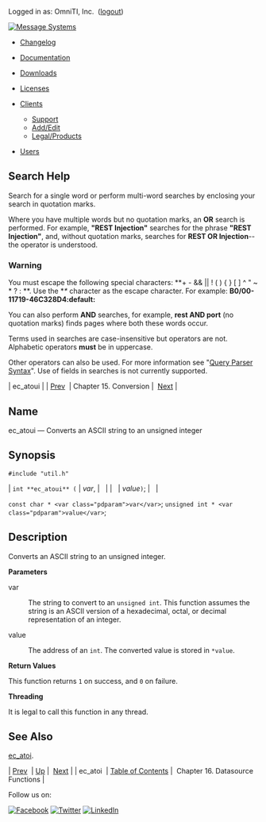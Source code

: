 Logged in as: OmniTI, Inc.  ([logout](https://support.messagesystems.com/logout.php))

[![Message Systems](https://support.messagesystems.com/images/ms-white205.png)](https://support.messagesystems.com/start.php) 

*   [Changelog](https://support.messagesystems.com/start.php?show=changelog)
*   [Documentation](https://support.messagesystems.com/docs/)
*   [Downloads](https://support.messagesystems.com/start.php)

*   [Licenses](https://support.messagesystems.com/license_summary.php)
*   <a href="">Clients</a>
    *   [Support](https://support.messagesystems.com/cs.php)
    *   [Add/Edit](https://support.messagesystems.com/edit_client.php)
    *   [Legal/Products](https://support.messagesystems.com/edit_products.php)
*   [Users](https://support.messagesystems.com/edit_customer.php)

## Search Help

Search for a single word or perform multi-word searches by enclosing your search in quotation marks.

Where you have multiple words but no quotation marks, an **OR** search is performed. For example, **"REST Injection"** searches for the phrase **"REST Injection"**, and, without quotation marks, searches for **REST OR Injection**--the operator is understood.

### Warning

You must escape the following special characters: **+ - && || ! ( ) { } [ ] ^ " ~ * ? : \**. Use the **\** character as the escape character. For example: **B0/00-11719-46C328D4\:default\:**

You can also perform **AND** searches, for example, **rest AND port** (no quotation marks) finds pages where both these words occur.

Terms used in searches are case-insensitive but operators are not. Alphabetic operators **must** be in uppercase.

Other operators can also be used. For more information see "[Query Parser Syntax](https://lucene.apache.org/core/old_versioned_docs/versions/3_0_0/queryparsersyntax.html)". Use of fields in searches is not currently supported.

| ec_atoui |
| [Prev](apis.ec_atoi.php)  | Chapter 15. Conversion |  [Next](datasource.php) |

<a name="apis.ec_atoui"></a>
## Name

ec_atoui — Converts an ASCII string to an unsigned integer

## Synopsis

`#include "util.h"`

| `int **ec_atoui** (` | <var class="pdparam">var</var>, |   |
|   | <var class="pdparam">value</var>`)`; |   |

`const char * <var class="pdparam">var</var>`;
`unsigned int * <var class="pdparam">value</var>`;<a name="idp22087488"></a>
## Description

Converts an ASCII string to an unsigned integer.

**Parameters**

<dl class="variablelist">

<dt>var</dt>

<dd>

The string to convert to an `unsigned int`. This function assumes the string is an ASCII version of a hexadecimal, octal, or decimal representation of an integer.

</dd>

<dt>value</dt>

<dd>

The address of an `int`. The converted value is stored in `*value`.

</dd>

</dl>

**Return Values**

This function returns `1` on success, and `0` on failure.

**Threading**

It is legal to call this function in any thread.

<a name="idp22097696"></a>
## See Also

[ec_atoi](apis.ec_atoi.php "ec_atoi").

| [Prev](apis.ec_atoi.php)  | [Up](data_type_conversion.php) |  [Next](datasource.php) |
| ec_atoi  | [Table of Contents](index.php) |  Chapter 16. Datasource Functions |

Follow us on:

[![Facebook](https://support.messagesystems.com/images/icon-facebook.png)](http://www.facebook.com/messagesystems) [![Twitter](https://support.messagesystems.com/images/icon-twitter.png)](http://twitter.com/#!/MessageSystems) [![LinkedIn](https://support.messagesystems.com/images/icon-linkedin.png)](http://www.linkedin.com/company/message-systems)